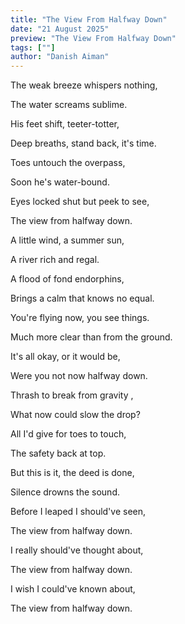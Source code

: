 ```yaml
---
title: "The View From Halfway Down"
date: "21 August 2025"
preview: "The View From Halfway Down"
tags: [""]
author: "Danish Aiman"
---
```

The weak breeze whispers nothing, 

The water screams sublime.

His feet shift, teeter-totter, 

Deep breaths, stand back, it's time.

Toes untouch the overpass,

Soon he's water-bound.

Eyes locked shut but peek to see,

The view from halfway down. 

A little wind, a summer sun,

A river rich and regal.

A flood of fond endorphins,

Brings a calm that knows no equal.

You're flying now, you see things.

Much more clear than from the ground.

It's all okay, or it would be,

Were you not now halfway down. 

Thrash to break from gravity ,

What now could slow the drop?

All I'd give for toes to touch,

The safety back at top. 

But this is it, the deed is done,

Silence drowns the sound. 

Before I leaped I should've seen,

The view from halfway down.

I really should've thought about,

The view from halfway down.

I wish I could've known about,

The view from halfway down.